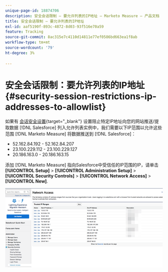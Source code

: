```yaml
---
unique-page-id: 18874706
description: 安全会话限制 — 要允许列表的IP地址 — Marketo Measure — 产品文档
title: 安全会话限制 — 要允许列表的IP地址
exl-id: aaf5190f-893c-4872-8d03-93f516e70a59
feature: Tracking
source-git-commit: 8ac315e7c4110d14811e77ef0586bd663ea1f8ab
workflow-type: tm+mt
source-wordcount: '79'
ht-degree: 3%

---
```


# 安全会话限制：要允许列表的IP地址 {#security-session-restrictions-ip-addresses-to-allowlist}

如果有 [会话安全设置](https://help.salesforce.com/articleView?id=admin_sessions.htm&amp;type=0){target="_blank"} 设置阻止特定IP地址向您的网站推送/提取数据 [!DNL Salesforce] 列入允许列表实例中，我们需要以下IP范围以允许这些范围 [!DNL Marketo Measure] 将数据推送到 [!DNL Salesforce]：

* 52.162.84.192 - 52.162.84.207
* 23.100.229.112 - 23.100.229.127
* 20.186.163.0 - 20.186.163.15

添加 [!DNL Marketo Measure] 指向Salesforce中受信任的IP范围的IP，请单击 **[!UICONTROL Setup]** > **[!UICONTROL Administration Setup]** > **[!UICONTROL Security Controls]** > **[!UICONTROL Network Access]** > **[!UICONTROL New]**.

![](assets/1.png)
